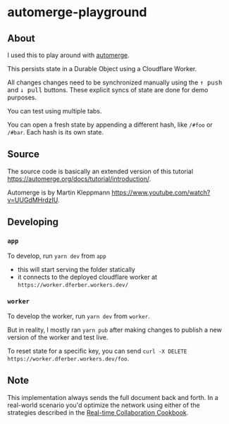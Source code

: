 # automerge-playground

## About

I used this to play around with [automerge](https://automerge.org/).

This persists state in a Durable Object using a Cloudflare Worker.

All changes changes need to be synchronized manually using the <kbd>↑ push</kbd> and <kbd>↓ pull</kbd> buttons. These explicit syncs of state are done for demo purposes.

You can test using multiple tabs.

You can open a fresh state by appending a different hash, like `/#foo` or `/#bar`. Each hash is its own state.

## Source

The source code is basically an extended version of this tutorial https://automerge.org/docs/tutorial/introduction/.

Automerge is by Martin Kleppmann https://www.youtube.com/watch?v=UUGdMHrdzIU.


## Developing

### `app`

To develop, run `yarn dev` from `app`
- this will start serving the folder statically
- it connects to the deployed cloudflare worker at `https://worker.dferber.workers.dev/`

### `worker`

To develop the worker, run `yarn dev` from `worker`.

But in reality, I mostly ran `yarn pub` after making changes to publish a new version of the worker and test live.

To reset state for a specific key, you can send `curl -X DELETE https://worker.dferber.workers.dev/foo`.

## Note

This implementation always sends the full document back and forth. In a real-world scenario you'd optimize the network using either of the strategies described in the [Real-time Collaboration Cookbook](https://automerge.org/docs/cookbook/real-time/).
